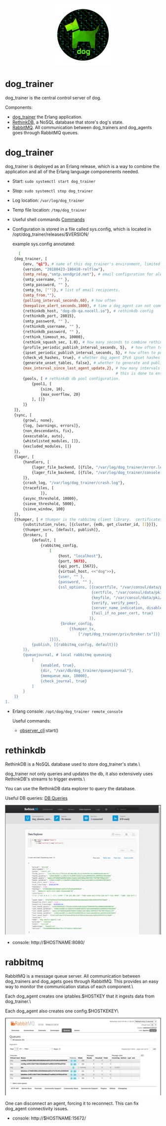 <p align="center">
  <img src="../../images/dog-segmented-green.network-200x200.png">
</p>

# dog_trainer

dog_trainer is the central control server of dog.

Components:
- [dog_trainer](#dog_trainer) the Erlang application.
- [RethinkDB](#rethinkdb), a NoSQL database that store's dog's state.
- [RabbitMQ](#rabbitmq). All communication between dog_trainers and dog_agents goes through RabbitMQ queues.

# dog_trainer

dog_trainer is deployed as an Erlang release, which is a way to combine the application and all of the Erlang language
componenents needed.

- Start: `sudo systemctl start dog_trainer`

- Stop: `sudo systemctl stop dog_trainer`

- Log location: `/var/log/dog_trainer`

- Temp file location: `/tmp/dog_trainer`

- Useful shell commands [Commands](dog_trainer-shell.md)

- Configuration is stored in a file called sys.config, which is located in /opt/dog_trainer/releases/$VERSION/ 

  example sys.config annotated:

```bash
      [
    {dog_trainer, [
        {env, "q1"}, # name of this dog_trainer's environment, limited to two characters.  needs to be unique between any linked dog_trainers.
        {version, "20180423-180410-relflow"}, 
        {smtp_relay,"smtp.sendgrid.net"}, # email configuration for alerts
        {smtp_username, "" },
        {smtp_password, "" },
        {smtp_to, [""]}, # list of email recipients.
        {smtp_from,""},
        {polling_interval_seconds,60}, # how often 
        {keepalive_alert_seconds,1800}, # time a dog_agent can not communicate before being considered 'inactive'.
        {rethinkdb_host, "dog-db-qa.nocell.io"}, # rethinkdb config
        {rethinkdb_port, 28015},
        {smtp_password, "" },
        {rethinkdb_username, "" },
        {rethinkdb_password, "" },
        {rethink_timeout_ms, 10000},
        {rethink_squash_sec, 1.0}, # how many seconds to combine rethink streams before applying them.
        {profile_periodic_publish_interval_seconds, 5},  # how often to publish iptables updates, if they are queued.
        {ipset_periodic_publish_interval_seconds, 5}, # how often to publish global ipsets, if an update is queued.
        {check_v6_hashes, true}, # whether dog_agent IPv6 ipset hashes are checked by dog_trainer.
        {generate_unset_tables, false}, # whether to generate and publish naive (one IP per line) iptables in addition to iptables that use ipsets.
        {max_interval_since_last_agent_update,2}, # how many intervals to wait when no dog_agent updates are received before dog_trainer stops applying updates.
                                                  # this is done to ensure a dog_trainer that is having a network will not set all hosts as inactive or retired.
        {pools, [ # rethinkdb db pool configuration.
            {pool1, [
                {size, 10},
                {max_overflow, 20}
            ], []}
        ]}
    ]},
    {sync, [
        {growl, none},
        {log, [warnings, errors]},
        {non_descendants, fix},
        {executable, auto},
        {whitelisted_modules, []},
        {excluded_modules, []}
    ]},
    {lager, [
        {handlers, [
            {lager_file_backend, [{file, "/var/log/dog_trainer/error.log"}, {level, error}, {size, 104857600}]},
            {lager_file_backend, [{file, "/var/log/dog_trainer/console.log"}, {level, info}, {size, 104857600}]}
        ]},
        {crash_log, "/var/log/dog_trainer/crash.log"},
        {tracefiles, [
        	    ]},
        {async_threshold, 10000},
        {sieve_threshold, 5000},
        {sieve_window, 100}
    ]},
    {thumper, [ # thumper is the rabbitmq client library.  certificates should always be used.
        {substitution_rules, [{cluster, {edb, get_cluster_id, []}}]},
        {thumper_svrs, [default, publish]},
        {brokers, [
            {default, [
                {rabbitmq_config,
                    [
                        {host, "localhost"},
                        {port, 5673},
                        {api_port, 15672},
                        {virtual_host, <<"dog">>},
                        {user, "" },
                        {password, "" },
                        {ssl_options, [{cacertfile, "/var/consul/data/pki/certs/ca.crt"},
                                       {certfile, "/var/consul/data/pki/certs/server.crt"},
                                       {keyfile, "/var/consul/data/pki/private/server.key"},
                                       {verify, verify_peer},
                                       {server_name_indication, disable},
                                       {fail_if_no_peer_cert, true}
                                      ]},
                         {broker_config,
                             {thumper_tx,
                                 ["/opt/dog_trainer/priv/broker.tx"]}}
                    ]}]},
            {publish, [{rabbitmq_config, default}]}
        ]},
        {queuejournal, # local rabbitmq queueing
            [
                {enabled, true},
                {dir, "/var/db/dog_trainer/queuejournal"},
                {memqueue_max, 10000},
                {check_journal, true}
            ]
        }
    ]}
].
```

- Erlang console: `/opt/dog/dog_trainer remote_console`

    Useful commands:
    - [observer_cli](https://github.com/zhongwencool/observer_cli):start()

# rethinkdb

RethinkDB is a NoSQL database used to store dog_trainer's state.\

dog_trainer not only queries and updates the db, it also extensively uses RethinkDB's streams to trigger events.\

You can use the RethinkDB data explorer to query the database.

Useful DB queries: [DB Queries](dog_trainer-common_reql.md)

![RethinkDB Data Explorer](images/rethinkdb-data_explorer.png)

- console: http://$HOSTNAME:8080/

# rabbitmq

RabbitMQ is a message queue server.  All communication between dog_trainers and dog_agets goes through RabbitMQ.
This provides an easy way to monitor the communication status of each component.\

Each dog_agent creates one iptables.$HOSTKEY that it ingests data from dog_trainer.\

Each dog_agent also creates one config.$HOSTKEKEY\

![dog queues](images/rabbitmq-queues.png)

One can disconnect an agent, forcing it to reconnect.  This can fix dog_agent connectivity issues.

- console: http://$HOSTNAME:15672/
